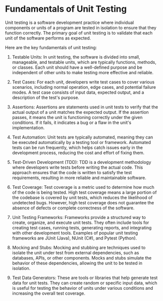 # Fundamentals of Unit Testing

Unit testing is a software development practice where individual components or units of a program are tested in isolation to ensure that they function correctly. The primary goal of unit testing is to validate that each unit of the software performs as expected. 

Here are the key fundamentals of unit testing:

1. Testable Units: In unit testing, the software is divided into small, manageable, and testable units, which are typically functions, methods, or classes. Each unit should have a well-defined purpose and be independent of other units to make testing more effective and reliable.

2. Test Cases: For each unit, developers write test cases to cover various scenarios, including normal operation, edge cases, and potential failure modes. A test case consists of input data, expected output, and a description of the test's purpose.

3. Assertions: Assertions are statements used in unit tests to verify that the actual output of a unit matches the expected output. If the assertion passes, it means the unit is functioning correctly under the given conditions. If it fails, it indicates a bug or a flaw in the unit's implementation.

4. Test Automation: Unit tests are typically automated, meaning they can be executed automatically by a testing tool or framework. Automated tests can be run frequently, which helps catch issues early in the development process, reducing the cost and effort of fixing them.

5. Test-Driven Development (TDD): TDD is a development methodology where developers write tests before writing the actual code. This approach ensures that the code is written to satisfy the test requirements, resulting in more reliable and maintainable software.

6. Test Coverage: Test coverage is a metric used to determine how much of the code is being tested. High test coverage means a large portion of the codebase is covered by unit tests, which reduces the likelihood of undetected bugs. However, high test coverage does not guarantee the absence of defects or complete correctness of the software.

7. Unit Testing Frameworks: Frameworks provide a structured way to create, organize, and execute unit tests. They often include tools for creating test cases, running tests, generating reports, and integrating with other development tools. Examples of popular unit testing frameworks are JUnit (Java), NUnit (C#), and Pytest (Python).

8. Mocking and Stubs: Mocking and stubbing are techniques used to isolate the unit under test from external dependencies, such as databases, APIs, or other components. Mocks and stubs simulate the behavior of these dependencies, allowing the unit to be tested in isolation.

9. Test Data Generators: These are tools or libraries that help generate test data for unit tests. They can create random or specific input data, which is useful for testing the behavior of units under various conditions and increasing the overall test coverage.